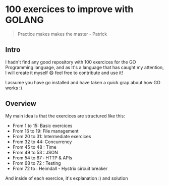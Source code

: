 # 100 exercices to improve with GOLANG

> Practice makes makes the master - Patrick

## Intro

I hadn't find any good repository with 100 exercices for the GO Programming language, and as It's a language that has caught my attention, I will create it myself :smile: feel free to contribute and use it! 

I assume you have go installed and have taken a quick grap about how GO works :) 
## Overview

My main idea is that the exercices are structured like this:

- From 1 to 15: Basic exercices
- From 16 to 19: File management
- From 20 to 31: Intermediate exercices
- From 32 to 44: Concurrency
- From 45 to 48 : Time
- From 49 to 53 : JSON
- From 54 to 67 : HTTP & APIs
- From 68 to 72 : Testing
- From 72 to : Heimdall - Hystrix circuit breaker



And inside of each exercice, it's explanation :) and solution
